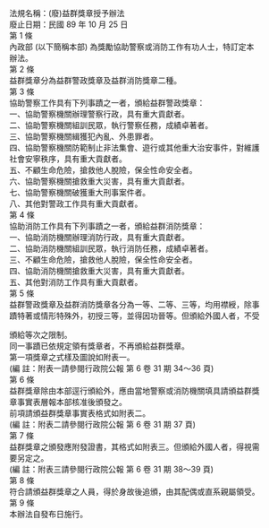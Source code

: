 法規名稱：(廢)益群獎章授予辦法  
廢止日期：民國 89 年 10 月 25 日  
第 1 條  
內政部 (以下簡稱本部) 為獎勵協助警察或消防工作有功人士，特訂定本  
辦法。  
第 2 條  
益群獎章分為益群警政獎章及益群消防獎章二種。  
第 3 條  
協助警察工作具有下列事蹟之一者，頒給益群警政獎章：  
一、協助警察機關辦理警察行政，具有重大貢獻者。  
二、協助警察機關組訓民眾，執行警察任務，成績卓著者。  
三、協助警察機關緝獲犯內亂、外患罪者。  
四、協助警察機關防範制止非法集會、遊行或其他重大治安事件，對維護  
社會安寧秩序，具有重大貢獻者。  
五、不顧生命危險，搶救他人脫險，保全性命安全者。  
六、協助警察機關搶救重大災害，具有重大貢獻者。  
七、協助警察機關破獲重大刑事案件者。  
八、其他對警政工作具有重大貢獻者。  
第 4 條  
協助消防工作具有下列事蹟之一者，頒給益群消防獎章：  
一、協助消防機關辦理消防行政，具有重大貢獻者。  
二、協助消防機關組訓民眾，執行消防任務，成績卓著者。  
三、不顧生命危險，搶救他人脫險，保全性命安全者。  
四、協助消防機關搶救重大災害，具有重大貢獻者。  
五、其他對消防工作具有重大貢獻者。  
第 5 條  
益群警政獎章及益群消防獎章各分為一等、二等、三等，均用襟綬，除事  
蹟特著或情形特殊外，初授三等，並得因功晉等。但頒給外國人者，不受  


頒給等次之限制。  
同一事蹟已依規定領有獎章者，不再頒給益群獎章。  
第一項獎章之式樣及圖說如附表一。  
(編 註：附表一請參閱行政院公報 第 6 卷 31 期 34～36 頁)  
第 6 條  
益群獎章除由本部逕行頒給外，應由當地警察或消防機關填具請頒益群獎  
章事實表層報本部核准後頒發之。  
前項請頒益群獎章事實表格式如附表二。  
(編 註：附表二請參閱行政院公報 第 6 卷 31 期 37 頁)  
第 7 條  
益群獎章之頒發應附發證書，其格式如附表三。但頒給外國人者，得視需  
要另定之。  
(編 註：附表三請參閱行政院公報 第 6 卷 31 期 38～39 頁)  
第 8 條  
符合請頒益群獎章之人員，得於身故後追頒，由其配偶或直系親屬領受。  
第 9 條  
本辦法自發布日施行。  


